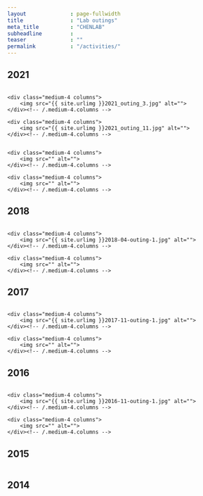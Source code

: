 ```yaml
---
layout              : page-fullwidth
title               : "Lab outings"
meta_title          : "CHENLAB"
subheadline         : 
teaser              : ""
permalink           : "/activities/"
---
```


## 2021

<div class="row t30">
    <div class="medium-4 columns">
        <img src="{{ site.urlimg }}2021_outing.jpg" alt="">
    </div><!-- /.medium-4.columns -->

    <div class="medium-4 columns">
        <img src="{{ site.urlimg }}2021_outing_3.jpg" alt="">
    </div><!-- /.medium-4.columns -->

    <div class="medium-4 columns">
        <img src="{{ site.urlimg }}2021_outing_11.jpg" alt="">
    </div><!-- /.medium-4.columns -->

</div><!-- /.row -->

<div class="row t30">
    <div class="medium-4 columns">
        <img src="{{ site.urlimg }}2021-08-outing.jpg" alt="">
    </div><!-- /.medium-4.columns -->

    <div class="medium-4 columns">
        <img src="" alt="">
    </div><!-- /.medium-4.columns -->

    <div class="medium-4 columns">
        <img src="" alt="">
    </div><!-- /.medium-4.columns -->
</div><!-- /.row -->

## 2018

<div class="row t30">
    <div class="medium-4 columns">
        <img src="{{ site.urlimg }}2018-06-outing-1.jpg" alt="">
    </div><!-- /.medium-4.columns -->

    <div class="medium-4 columns">
        <img src="{{ site.urlimg }}2018-04-outing-1.jpg" alt="">
    </div><!-- /.medium-4.columns -->

    <div class="medium-4 columns">
        <img src="" alt="">
    </div><!-- /.medium-4.columns -->

</div><!-- /.row -->

## 2017

<div class="row t30">
    <div class="medium-4 columns">
        <img src="{{ site.urlimg }}2017-06-outing-01.jpg" alt="">
    </div><!-- /.medium-4.columns -->
        
    <div class="medium-4 columns">
        <img src="{{ site.urlimg }}2017-11-outing-1.jpg" alt="">
    </div><!-- /.medium-4.columns -->

    <div class="medium-4 columns">
        <img src="" alt="">
    </div><!-- /.medium-4.columns -->

</div><!-- /.row -->

## 2016

<div class="row t30">
    <div class="medium-4 columns">
        <img src="{{ site.urlimg }}2016-08-outing-4-3.jpg" alt="">
    </div><!-- /.medium-4.columns -->

    <div class="medium-4 columns">
        <img src="{{ site.urlimg }}2016-11-outing-1.jpg" alt="">
    </div><!-- /.medium-4.columns -->

    <div class="medium-4 columns">
        <img src="" alt="">
    </div><!-- /.medium-4.columns -->

</div><!-- /.row -->

## 2015

<div class="row t30">
    <div class="medium-4 columns">
        <img src="{{ site.urlimg }}2015-02-outing.jpg" alt="">
    </div><!-- /.medium-4.columns -->

</div><!-- /.row -->


## 2014

<div class="row t30">
    <div class="medium-4 columns">
        <img src="{{ site.urlimg }}2014-09-outing.jpg" alt="">
    </div><!-- /.medium-4.columns -->

</div><!-- /.row -->

